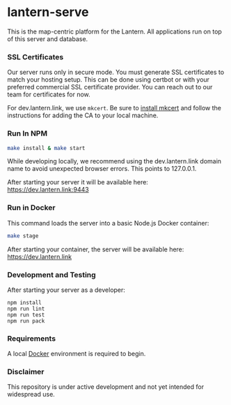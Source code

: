 # lantern-serve

This is the map-centric platform for the Lantern. All applications run on top of this server and database.


### SSL Certificates

Our server runs only in secure mode. You must generate SSL certificates to match your hosting setup. This can be done using certbot or with your preferred commercial SSL certificate provider. You can reach out to our team for certificates for now.

For dev.lantern.link, we use `mkcert`. Be sure to [install mkcert](https://github.com/FiloSottile/mkcert#installation) and follow the instructions for adding the CA to your local machine.


### Run In NPM


```bash
make install & make start
```

While developing locally, we recommend using the dev.lantern.link domain name to avoid unexpected browser errors. This points to 127.0.0.1.

After starting your server it will be available here: https://dev.lantern.link:9443


### Run in Docker

This command loads the server into a basic Node.js Docker container:

```bash
make stage
```

After starting your container, the server will be available here: https://dev.lantern.link


### Development and Testing
After starting your server as a developer:

```shell
npm install
npm run lint
npm run test
npm run pack
```

### Requirements

A local [Docker](https://www.docker.com/community-edition) environment is required to begin.


### Disclaimer
This repository is under active development and not yet intended for widespread use.
